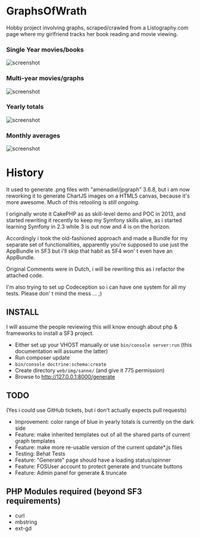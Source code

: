 # GraphsOfWrath

Hobby project involving graphs, scraped/crawled from a Listography.com page where my 
girlfriend tracks her book reading and movie viewing.

### Single Year movies/books

![screenshot](graph_bootstrap.png)

### Multi-year movies/graphs

![screenshot](multigraph.png)

### Yearly totals

![screenshot](totals.png)

### Monthly averages

![screenshot](averages.png)

History
===
It used to generate .png files with "amenadiel/jpgraph" 3.6.8, but i am now 
reworking it to generate ChartJS images on a HTML5 canvas, because it's more 
awesome. Much of this retooling is *still ongoing*.

I originally wrote it CakePHP as as skill-level demo and POC in 2013, and 
started rewriting it recently to keep my Symfony skills alive, as i started 
learning Symfony in 2.3 while 3 is out now and 4 is on the horizon.

Accordingly i took the old-fashioned approach and made a Bundle for my separate 
set of functionalities, apparently you're supposed to use just the AppBundle in 
SF3 but i'll skip that habit as SF4 won' t even have an AppBundle.

Original Comments were in Dutch, i will be rewriting this as i refactor the 
attached code.

I'm also trying to set up Codeception so i can have one system for all my tests.
Please don' t mind the mess ... ;)

INSTALL
---
I will assume the people reviewing this will know enough about php & frameworks to install a SF3 project.

* Either set up your VHOST manually or use ```bin/console server:run``` (this documentation will assume the latter)
* Run composer update
* ```bin/console doctrine:schema:create```
* Create directory ```web/img/sanne/``` (and give it 775 permission)
* Browse to http://127.0.0.1:8000/generate



TODO 
---

(Yes i could use GitHub tickets, but i don't actually expects pull requests)

* Improvement: color range of blue in yearly totals is currently on the dark side
* Feature: make inherited templates out of all the shared parts of current graph templates
* Feature: make more re-usable version of the current update*.js files
* Testing: Behat Tests 
* Feature: "Generate" page should have a loading status/spinner
* Feature: FOSUser account to protect generate and truncate buttons
* Feature: Admin panel for generate & truncate

PHP Modules required (beyond SF3 requirements)
---

* curl
* mbstring
* ext-gd 